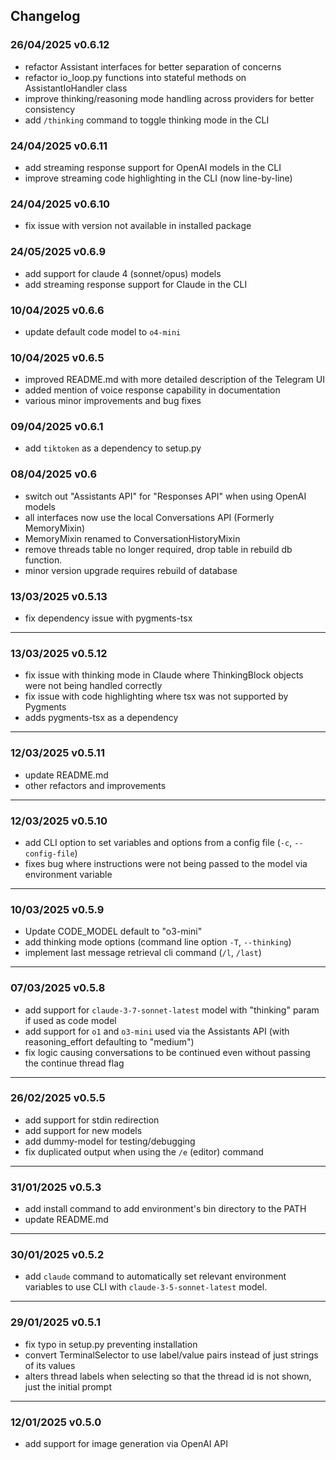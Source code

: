 Changelog
---

### 26/04/2025 v0.6.12

- refactor Assistant interfaces for better separation of concerns
- refactor io_loop.py functions into stateful methods on AssistantIoHandler class
- improve thinking/reasoning mode handling across providers for better consistency
- add `/thinking` command to toggle thinking mode in the CLI

### 24/04/2025 v0.6.11

- add streaming response support for OpenAI models in the CLI
- improve streaming code highlighting in the CLI (now line-by-line)

### 24/04/2025 v0.6.10

- fix issue with version not available in installed package

### 24/05/2025 v0.6.9

- add support for claude 4 (sonnet/opus) models
- add streaming response support for Claude in the CLI

### 10/04/2025 v0.6.6

- update default code model to `o4-mini`

### 10/04/2025 v0.6.5

- improved README.md with more detailed description of the Telegram UI
- added mention of voice response capability in documentation
- various minor improvements and bug fixes

### 09/04/2025 v0.6.1

- add `tiktoken` as a dependency to setup.py

### 08/04/2025 v0.6

- switch out "Assistants API" for "Responses API" when using OpenAI models
- all interfaces now use the local Conversations API (Formerly MemoryMixin)
- MemoryMixin renamed to ConversationHistoryMixin
- remove threads table no longer required, drop table in rebuild db function.
- minor version upgrade requires rebuild of database

### 13/03/2025 v0.5.13

- fix dependency issue with pygments-tsx

---

### 13/03/2025 v0.5.12

- fix issue with thinking mode in Claude where ThinkingBlock objects were not being handled correctly
- fix issue with code highlighting where tsx was not supported by Pygments
- adds pygments-tsx as a dependency

---

### 12/03/2025 v0.5.11

- update README.md
- other refactors and improvements

---

### 12/03/2025 v0.5.10

- add CLI option to set variables and options from a config file (`-c`, `--config-file`)
- fixes bug where instructions were not being passed to the model via environment variable

---

### 10/03/2025 v0.5.9

- Update CODE_MODEL default to "o3-mini"
- add thinking mode options (command line option `-T`, `--thinking`)
- implement last message retrieval cli command (`/l`, `/last`)

---

### 07/03/2025 v0.5.8

- add support for `claude-3-7-sonnet-latest` model with "thinking" param if used as code model
- add support for `o1` and `o3-mini` used via the Assistants API (with reasoning_effort defaulting to "medium")
- fix logic causing conversations to be continued even without passing the continue thread flag

---

### 26/02/2025 v0.5.5

- add support for stdin redirection
- add support for new models
- add dummy-model for testing/debugging
- fix duplicated output when using the `/e` (editor) command

---

### 31/01/2025 v0.5.3

- add install command to add environment's bin directory to the PATH
- update README.md

---

### 30/01/2025 v0.5.2

- add `claude` command to automatically set relevant environment variables to use CLI with `claude-3-5-sonnet-latest` model.

---

### 29/01/2025 v0.5.1

- fix typo in setup.py preventing installation
- convert TerminalSelector to use label/value pairs instead of just strings of its values
- alters thread labels when selecting so that the thread id is not shown, just the initial prompt

---

### 12/01/2025 v0.5.0

- add support for image generation via OpenAI API
